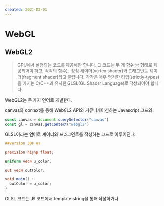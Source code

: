 ```yaml
---
created: 2023-03-01
---
```

# WebGL

## WebGL2

> GPU에서 실행되는 코드를 제공해만 합니다. 그 코드는 두 개 함수 쌍 형태로 제공되어야 하고, 각각의 함수는 정점 셰이더(vertex shader)와 프래그먼트 셰이더(fragment shader)라고 불립니다. 각각은 매우 엄격한 타입(strictly-types)을 가지는 C/C++과 유사한 GLSL(GL Shader Language)로 작성되어야 합니다. 

WebGL2는 두 가지 언어로 개발한다.

canvas와 context를 통해 WebGL2 API와 커뮤니케이션하는 Javascript 코드와:
```javascript
const canvas = document.querySelector("canvas")
const gl = canvas.getContext("webgl2")
```

GLSL이라는 언어로 셰이더와 프라그먼트를 작성하는 코드로 이루어진다:
```glsl
##version 300 es

precision highp float;

uniform vec4 u_color;

out vec4 outColor;

void main() {
  outColor = u_color;
}
```

GLSL 코드는 JS 코드에서 template string을 통해 작성하거나 <script> 태그를 통해 작성할 수 있다:

```javascript
const vertexShaderSource = `#version 300 es

in vec2 a_position;

uniform vec2 u_resolution;

void main() {
  vec2 zeroToOne = a_position / u_resolution;
  vec2 zeroToTwo = zeroToOne * 2.0;
  vec2 clipSpace = zeroToTwo - 1.0;

  gl_Position = vec4(clipSpace * vec2(1, -1), 0, 1);
}
`
```

## 셰이더(Shader)

> WebGL은 단순한 래스터화(rasterization) 엔진일 뿐입니다. WebGL은 여러분이 작성한 코드로 점, 선 및 삼각형들을 그릴 뿐입니다.

> WebGL에서는 무언가를 그릴때 마다 두개의 셰이더가 필요합니다. 정점 셰이더와 프래그먼트 셰이더입니다.

> 프래그먼트 셰이더의 역할은 현재 래스터화 되는 픽셀에 색상을 할당하는 것입니다.

> 프래그먼트 셰이더는 픽셀당 한번씩 호출 됩니다. 호출 될 때마다 여러분이 지정한 out 변수를 어떤 색상으로 설정해야 합니다.

셰이더는 정점 셰이더와 프래그먼트 셰이더 두 가지가 있다.

정점 셰이더는 공간 좌표를 설정하고, 프래그먼트 셰이더는 픽셀에 색상을 할당한다.

위에서 말하는 **래스터화** 의미는 정점 셰이더에 공간을 설정하면 그 공간을 채우는 픽셀을 프래그먼트 셰이더가 채운다는 의미이다.

여기서 2D API와의 성능 차이가 나오는 것이 아닐까?\
[Why WebGL is faster than Canvas?](https://stackoverflow.com/questions/28867297/why-webgl-is-faster-than-canvas)

## References

WebGL2 기초:\
https://webgl2fundamentals.org/webgl/lessons/ko/
